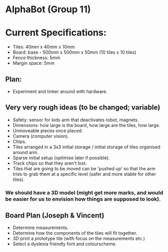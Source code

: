 # AlphaBot (Group 11)

# Current Specifications:
* Tiles: 40mm x 40mm x 10mm
* Board: base - 500mm x 500mm x 50mm (10 tiles x 10 tiles)
* Fence thickness: 5mm
* Margin space: 5mm

## Plan:
* Experiment and tinker around with hardware.

## Very very rough ideas (to be changed; variable)
* Safety: sensor for kids arm that deactivates robot, magnets.
* Dimensions: how large is the board, how large are the tiles, how large.
* Unmoveable pieces once placed.
* Camera (computer vision).
* Chips.
* Tiles arranged in a 3x3 initial storage / initial storage of tiles organised around arm.
* Sparse initial setup (optimise later if possible).
* Track chips so that they aren't lost.
* Tiles that are going to be moved can be 'pushed up' so that the arm tries to grab them at a specific level (safer and more stable for other tiles).

### We should have a 3D model (might get more marks, and would be easier for us to envision how things are supposed to look).

## Board Plan (Joseph & Vincent)
* Determine measurements.
* Determine how the components of the tiles will fit together.
* 3D print a prototype tile (with focus on the measurements etc.)
* Select a dyslexia friendly font and colourscheme.
